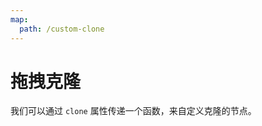 ```yaml
---
map:
  path: /custom-clone
---
```

# 拖拽克隆

我们可以通过 `clone` 属性传递一个函数，来自定义克隆的节点。

<demo src="./demo.vue"
title="自定义克隆"
desc="传递 clone 属性，实现自定义克隆">
</demo>
